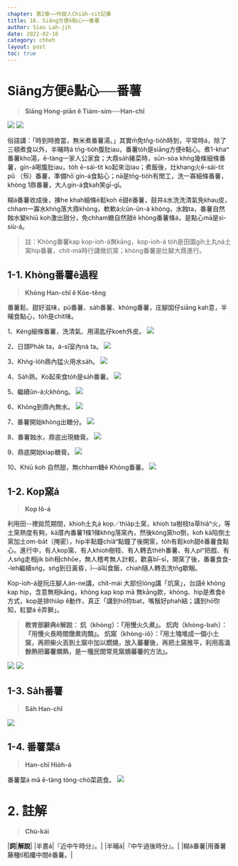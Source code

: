 ```yaml
---
chapter: 第2章——作田人Chia̍h-si̍t記事
title: 16. Siāng方便ê點心──番薯
author: Siau Lah-jih
date: 2022-02-16
category: chheh
layout: post
toc: true
---
```

# Siāng方便ê點心──番薯
> **Siāng Hong-piān ê Tiám-sim──Han-chî**

![](../too5/12/12-4-3番薯葉仔.jpg)
![](../too5/12/12-4-4.番薯.jpg)

俗語講：「時到時擔當，無米煮番薯湯。」其實m̄免tn̄g-tio̍h時到，平常時á，除了三頓煮食以外，半晡時á tn̄g-tio̍h腹肚iau，番薯to̍h是siāng方便ê點心。煮1-khaⁿ番薯kho͘湯，ē-tàng一家人公家食；大鼎sa̍h豬菜時，sūn-sòa khǹg幾條細條番薯，gín-á喝腹肚iau，to̍h ē-sái-tit ko͘起來治iau；煮飯後，灶khang火ē-sái-tit pû （炰）番薯，準備hō͘ gín-á食點心；nā是tn̄g-tio̍h有閒工，洗一寡細條番薯，khòng 1鼎番薯，大人gín-á食kah笑gī-gī。

糊á番薯收成後，揀he khah細條ē鬆koh ē甜ê番薯，鼓井á水洗洗清氣免khau皮，chham一寡水khǹg落大鼎khòng，軟軟á火ûn-ûn-á khòng，水蝕ta，番薯自然蝕水變khiū koh激出甜分，免chham糖自然甜ê khòng番薯條á，是點心mā是sì-siù-á。

 > 註：Khòng番薯kap kop-ioh-á無kāng，kop-ioh-á to̍h是田園gih土丸ná土窯hip番薯，chit-má時行講做炕窯；khòng番薯是灶腳大鼎進行。

## 1-1. Khòng番薯ê過程
>**Khòng Han-chî ê Kòe-têng**

番薯鬆、甜好滋味，pû番薯、sa̍h番薯、khòng番薯，庄腳囡仔siāng kah意，半晡食點心，to̍h是chit味。

1、Kéng細條番薯，洗清氣、用湯匙仔koeh外皮。
![](../too5/12/12-4-6.焢蕃薯1.jpg)

2、日頭Pha̍k ta，á-sī室內nà ta。
![](../too5/12/12-4-7.焢蕃薯2.jpg)

3、Khǹg-lo̍h鼎內猛火用水sa̍h。
![](../too5/12/12-4-8.焢蕃薯3.jpg)

4、Sa̍h熟。Ko͘起來食to̍h是sa̍h番薯。
![](../too5/12/12-4-9.焢蕃薯4.jpg)

5、繼續ûn-á火khòng。
![](../too5/12/12-4-10.焢蕃薯5.jpg)

6、Khòng到鼎內無水。
![](../too5/12/12-4-11.焢蕃薯6.jpg)

7、番薯開始khòng出糖分。
![](../too5/12/12-4-12.焢蕃薯7.jpg)

8、番薯蝕水，鼎底出現糖膏。
![](../too5/12/12-4-13.焢蕃薯8.jpg)

9、鼎底開始kiap糖膏。
![](../too5/12/12-4-14.焢蕃薯9.jpg)

10、Khiū koh 自然甜，無chham糖ê Khòng番薯。
![](../too5/12/12-4-15.焢蕃薯10.jpg)

## 1-2. Kop窯á
>**Kop Iô-á**

利用田--裡拋荒期間，khioh土丸á kop／thia̍p土窯，khioh ta樹枝ta草hiâⁿ火，等土窯熱度有夠，kā厝內番薯1條1條khǹg落窯內，然後kòng窯ho͘倒，koh kā陷倒土窯加土om-ba̍t（掩密），hip半點鐘chiâⁿ點鐘了後開窯，to̍h有鬆koh甜ê番薯食點心。進行中，有人kop窯、有人khioh樹枝、有人轉去the̍h番薯、有人pìⁿ把戲、有人sńg走相jik bih相chhōe，無人稽考無人計較，歡喜bī-sī，開窯了後，番薯食食--leh繼續sńg，sńg到日黃昏，ī--ā叫食飯，chiah隨人轉去洗tn̄g歇睏。

Kop-ioh-á是阮庄腳人án-ne講，chit-mái 大部份lóng講「炕窯」，台語ê khòng kap hip，含意無相kāng，khòng kap kop mā 無kāng款，khòng、hip是煮食ê方式，kop是排thia̍p ê動作，真正「講到hō͘你bat，嘴鬚好phah結；講到hō͘你知，紅嬰á ē弄獅」。

> **教育部辭典ê解說：
炕（khòng）：『用慢火久煮』。
炕肉（khòng-bah）：『用慢火長時間燉煮肉類』。
炕窯（khòng-iô）：『用土塊堆成一個小土窯，再把柴火丟到土窯中加以燃燒，放入蕃薯後，再把土窯推平，利用高溫餘熱把蕃薯燜熟，是一種民間常見窯燒蕃薯的方法』。**

![](../too5/12/12-4-1.焢窯.jpg)
![](../too5/12/12-4-2.焢窯.jpg)



## 1-3. Sa̍h番薯
>**Sa̍h Han-chî**

![](../too5/12/12-4-5.煠番薯.jpg)

## 1-4. 番薯葉á
>**Han-chî Hio̍h-á**

番薯葉á mā ē-tàng tòng-chò菜蔬食。
![](../too5/12/12-4-3番薯葉仔.jpg)

# 2. 註解
> **Chù-kái**

|**詞**|**解說**|
|半晝á|『近中午時分』。|
|半晡á|『中午過後時分』。|
|糊á番薯|用番薯藤種tī稻欉中間ê番薯。|
